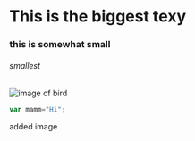 # This is the biggest texy
### this is somewhat small
###### smallest

![image of bird](https://th.bing.com/th/id/OIP.CwP9fcCkCIjJfP__n1o2HwHaE8?rs=1&pid=ImgDetMain)

```javascript
var mamm="Hi";
```

















added image
